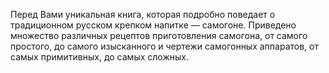 <!--2024-03-03 21:48:04-->
Перед Вами уникальная книга, которая подробно поведает о традиционном русском крепком напитке — самогоне. Приведено множество различных рецептов приготовления самогона, от самого простого, до самого изысканного и чертежи самогонных аппаратов, от самых примитивных, до самых сложных.